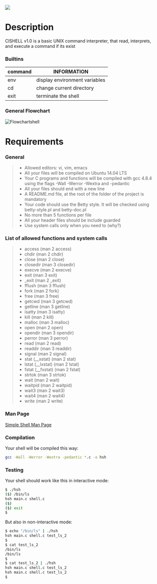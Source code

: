 ![](Top.png)

# Description
CISHELL v1.0 is a basic UNIX command interpreter, that read, interprets, and execute a command if its exist

### Builtins
|command | INFORMATION |
| ------ | ------ |
| env | display environment variables |
| cd | change current directory |
| exit | terminate the shell |

### General Flowchart
![Flowchartshell](flowcharshell.jpg)

# Requirements

### General
> - Allowed editors: vi, vim, emacs
> - All your files will be compiled on Ubuntu 14.04 LTS
> - Your C programs and functions will be compiled with gcc 4.8.4 using the flags -Wall -Werror -Wextra and -pedantic
> - All your files should end with a new line
> - A README.md file, at the root of the folder of the project is mandatory
> - Your code should use the Betty style. It will be checked using betty-style.pl and betty-doc.pl
> - No more than 5 functions per file
> - All your header files should be include guarded
> - Use system calls only when you need to (why?)

### List of allowed functions and system calls

> - access (man 2 access)
> - chdir (man 2 chdir)
> - close (man 2 close)
> - closedir (man 3 closedir)
> - execve (man 2 execve)
> - exit (man 3 exit)
> - _exit (man 2 _exit)
> - fflush (man 3 fflush)
> - fork (man 2 fork)
> - free (man 3 free)
> - getcwd (man 3 getcwd)
> - getline (man 3 getline)
> - isatty (man 3 isatty)
> - kill (man 2 kill)
> - malloc (man 3 malloc)
> - open (man 2 open)
> - opendir (man 3 opendir)
> - perror (man 3 perror)
> - read (man 2 read)
> - readdir (man 3 readdir)
> - signal (man 2 signal)
> - stat (__xstat) (man 2 stat)
> - lstat (__lxstat) (man 2 lstat)
> - fstat (__fxstat) (man 2 fstat)
> - strtok (man 3 strtok)
> - wait (man 2 wait)
> - waitpid (man 2 waitpid)
> - wait3 (man 2 wait3)
> - wait4 (man 2 wait4)
> - write (man 2 write)

### Man Page

[Simple Shell Man Page](man_1_simple_shell/)

### Compilation

Your shell will be compiled this way:

```sh
gcc -Wall -Werror -Wextra -pedantic *.c -o hsh
```

### Testing

Your shell should work like this in interactive mode:

```sh
$ ./hsh
($) /bin/ls
hsh main.c shell.c
($)
($) exit
$
```

But also in non-interactive mode:

```sh
$ echo "/bin/ls" | ./hsh
hsh main.c shell.c test_ls_2
$
$ cat test_ls_2
/bin/ls
/bin/ls
$
$ cat test_ls_2 | ./hsh
hsh main.c shell.c test_ls_2
hsh main.c shell.c test_ls_2
$
```
